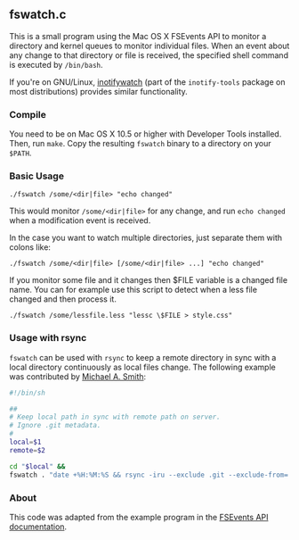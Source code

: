 ## fswatch.c

This is a small program using the Mac OS X FSEvents API to monitor a directory
and kernel queues to monitor individual files.
When an event about any change to that directory or file is received, the specified
shell command is executed by `/bin/bash`.

If you're on GNU/Linux,
[inotifywatch](http://linux.die.net/man/1/inotifywatch) (part of the
`inotify-tools` package on most distributions) provides similar
functionality.

### Compile

You need to be on Mac OS X 10.5 or higher with Developer Tools
installed.  Then, run `make`.  Copy the resulting `fswatch` binary to
a directory on your `$PATH`.

### Basic Usage

    ./fswatch /some/<dir|file> "echo changed" 

This would monitor `/some/<dir|file>` for any change, and run `echo changed`
when a modification event is received.

In the case you want to watch multiple directories, just separate them
with colons like:

    ./fswatch /some/<dir|file> [/some/<dir|file> ...] "echo changed" 

If you monitor some file and it changes then $FILE variable is a changed file name.
You can for example use this script to detect when a less file changed and then
process it.

    ./fswatch /some/lessfile.less "lessc \$FILE > style.css"

### Usage with rsync

`fswatch` can be used with `rsync` to keep a remote directory in sync
with a local directory continuously as local files change.  The
following example was contributed by
[Michael A. Smith](http://twitter.com/michaelasmith):

```bash
#!/bin/sh

##
# Keep local path in sync with remote path on server.
# Ignore .git metadata.
#
local=$1
remote=$2

cd "$local" &&
fswatch . "date +%H:%M:%S && rsync -iru --exclude .git --exclude-from=.gitignore --delete . $remote"
```

### About

This code was adapted from the example program in the
[FSEvents API documentation](https://developer.apple.com/library/mac/documentation/Darwin/Conceptual/FSEvents_ProgGuide/FSEvents_ProgGuide.pdf).

